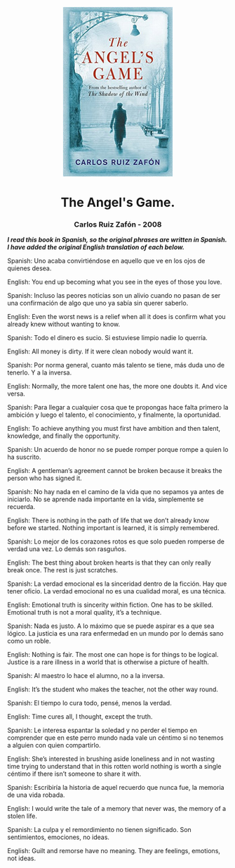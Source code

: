 <p align="center"><img alt="the-angels-game" src="./the-angels-game.png" width="250" /></p> 

<h1 align="center">The Angel's Game.</h1>

<h3 align="center">Carlos Ruiz Zafón - 2008</h3> 

**_I read this book in Spanish, so the original phrases are written in Spanish. I have added the original English translation of each below._**


Spanish: Uno acaba convirtiéndose en aquello que ve en los ojos de quienes desea.

English: You end up becoming what you see in the eyes of those you love.

Spanish: Incluso las peores noticias son un alivio cuando no pasan de ser una confirmación de algo que uno ya sabía sin querer saberlo.

English: Even the worst news is a relief when all it does is confirm what you already knew without wanting to know.

Spanish: Todo el dinero es sucio. Si estuviese limpio nadie lo querría.

English: All money is dirty. If it were clean nobody would want it.

Spanish: Por norma general, cuanto más talento se tiene, más duda uno de tenerlo. Y a la inversa.

English: Normally, the more talent one has, the more one doubts it. And vice versa.

Spanish: Para llegar a cualquier cosa que te propongas hace falta primero la ambición y luego el talento, el conocimiento, y finalmente, la oportunidad.

English: To achieve anything you must first have ambition and then talent, knowledge, and finally the opportunity.

Spanish: Un acuerdo de honor no se puede romper porque rompe a quien lo ha suscrito.

English: A gentleman’s agreement cannot be broken because it breaks the person who has signed it.

Spanish: No hay nada en el camino de la vida que no sepamos ya antes de iniciarlo. No se aprende nada importante en la vida, simplemente se recuerda.

English: There is nothing in the path of life that we don’t already know before we started. Nothing important is learned, it is simply remembered.

Spanish: Lo mejor de los corazones rotos es que solo pueden romperse de verdad una vez. Lo demás son rasguños.

English: The best thing about broken hearts is that they can only really break once. The rest is just scratches.

Spanish: La verdad emocional es la sinceridad dentro de la ficción. Hay que tener oficio. La verdad emocional no es una cualidad moral, es una técnica.

English: Emotional truth is sincerity within fiction. One has to be skilled. Emotional truth is not a moral quality, it’s a technique.

Spanish: Nada es justo. A lo máximo que se puede aspirar es a que sea lógico. La justicia es una rara enfermedad en un mundo por lo demás sano como un roble.

English: Nothing is fair. The most one can hope is for things to be logical. Justice is a rare illness in a world that is otherwise a picture of health.

Spanish: Al maestro lo hace el alumno, no a la inversa.

English: It’s the student who makes the teacher, not the other way round.

Spanish: El tiempo lo cura todo, pensé, menos la verdad.

English: Time cures all, I thought, except the truth.

Spanish: Le interesa espantar la soledad y no perder el tiempo en comprender que en este perro mundo nada vale un céntimo si no tenemos a alguien con quien compartirlo.

English: She’s interested in brushing aside loneliness and in not wasting time trying to understand that in this rotten world nothing is worth a single céntimo if there isn’t someone to share it with.

Spanish: Escribiría la historia de aquel recuerdo que nunca fue, la memoria de una vida robada.

English: I would write the tale of a memory that never was, the memory of a stolen life.

Spanish: La culpa y el remordimiento no tienen significado. Son sentimientos, emociones, no ideas.

English: Guilt and remorse have no meaning. They are feelings, emotions, not ideas.
